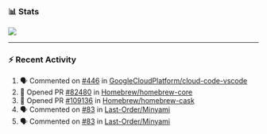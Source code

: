 ### :bar_chart: Stats

<a href="#">
  <img align="center" src="https://github-readme-stats.vercel.app/api?username=tuzi3040&show_icons=true&theme=dark" />
</a>

---

### :zap: Recent Activity

<!--START_SECTION:activity-->
1. 🗣 Commented on [#446](https://github.com/GoogleCloudPlatform/cloud-code-vscode/issues/446) in [GoogleCloudPlatform/cloud-code-vscode](https://github.com/GoogleCloudPlatform/cloud-code-vscode)
2. 💪 Opened PR [#82480](https://github.com/Homebrew/homebrew-core/pull/82480) in [Homebrew/homebrew-core](https://github.com/Homebrew/homebrew-core)
3. 💪 Opened PR [#109136](https://github.com/Homebrew/homebrew-cask/pull/109136) in [Homebrew/homebrew-cask](https://github.com/Homebrew/homebrew-cask)
4. 🗣 Commented on [#83](https://github.com/Last-Order/Minyami/issues/83) in [Last-Order/Minyami](https://github.com/Last-Order/Minyami)
5. 🗣 Commented on [#83](https://github.com/Last-Order/Minyami/issues/83) in [Last-Order/Minyami](https://github.com/Last-Order/Minyami)
<!--END_SECTION:activity-->
